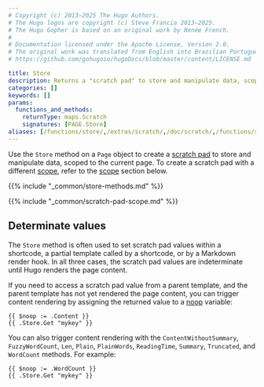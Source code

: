 ```yaml
---
# Copyright (c) 2013–2025 The Hugo Authors.
# The Hugo logos are copyright (c) Steve Francia 2013–2025.
# The Hugo Gopher is based on an original work by Renée French.
#
# Documentation licensed under the Apache License, Version 2.0.
# The original work was translated from English into Brazilian Portuguese.
# https://github.com/gohugoio/hugoDocs/blob/master/content/LICENSE.md

title: Store
description: Returns a "scratch pad" to store and manipulate data, scoped to the current page.
categories: []
keywords: []
params:
  functions_and_methods:
    returnType: maps.Scratch
    signatures: [PAGE.Store]
aliases: [/functions/store/,/extras/scratch/,/doc/scratch/,/functions/scratch]
---
```


Use the `Store` method on a `Page` object to create a [scratch pad](g) to store and manipulate data, scoped to the current page. To create a scratch pad with a different [scope](g), refer to the [scope](#scope) section below.

{{% include "_common/store-methods.md" %}}

{{% include "_common/scratch-pad-scope.md" %}}

## Determinate values

The `Store` method is often used to set scratch pad values within a shortcode, a partial template called by a shortcode, or by a Markdown render hook. In all three cases, the scratch pad values are indeterminate until Hugo renders the page content.

If you need to access a scratch pad value from a parent template, and the parent template has not yet rendered the page content, you can trigger content rendering by assigning the returned value to a [noop](g) variable:

```go-html-template
{{ $noop := .Content }}
{{ .Store.Get "mykey" }}
```

You can also trigger content rendering with the `ContentWithoutSummary`, `FuzzyWordCount`, `Len`, `Plain`, `PlainWords`, `ReadingTime`, `Summary`, `Truncated`, and `WordCount` methods. For example:

```go-html-template
{{ $noop := .WordCount }}
{{ .Store.Get "mykey" }}
```
